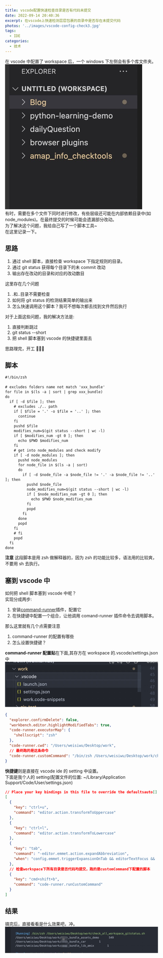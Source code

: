 ```yaml
---
title: vscode配置快速检查目录是否有代码未提交
date: 2022-09-14 20:40:36
excerpt: 在vscode上快速检测层层包裹的目录中是否存在未提交代码
photos: '../images/vscode-config-check3.jpg'
tags:
  - IDE
categories:
  - 技术
---
```


<!-- @format -->

<!--more-->

在 vscode 中配置了 workspace 后，一个 windows 下左侧会有多个库文件夹。
![workspace左侧fold](../images/vscode-config-check1.jpg)  
有时，需要在多个文件下同时进行修改，有些层级还可能在内部依赖目录中(如 node_modules)。在最终提交的时候可能会遗漏部分改动。  
为了解决这个问题，我给自己写了一个脚本工具~  
在这里记录一下。

## 思路

1. 通过 shell 脚本，直接检查 workspace 下指定规则的目录。
2. 通过 git status 获得每个目录下的未 commit 改动
3. 输出存在改动的目录和对应的改动数目

这里存在几个问题

1. .和..目录不需要检查
2. 如何将 git status 的检测结果简单的输出来
3. 怎么快速调用这个脚本？我可不想每次都去找到文件然后执行

对于上面这些问题，我的解决方法是:

1. 直接判断跳过
2. git status --short
3. 把 shell 脚本塞到 vscode 的快捷键里面去

思路理完，开工 🔽🔽🔽

## 脚本

```shell
#!/bin/zsh

# excludes folders name not match 'xxx_bundle'
for file in $(ls -a | sort | grep xxx_bundle)
do
  if [ -d $file ]; then
    # excludes ./.. path
    if [ $file = '.' -o $file = '..' ]; then
      continue
    fi
    pushd $file
    modifies_num=$(git status --short | wc -l)
    if [ $modifies_num -gt 0 ]; then
      echo $PWD $modifies_num
    fi
    # get into node_modules and check modify
    if [ -d node_modules ]; then
      pushd node_modules
      for node_file in $(ls -a | sort)
      do
        if [ -d $node_file -a $node_file != '.' -a $node_file != '..' ]; then
          pushd $node_file
          node_modifies_num=$(git status --short | wc -l)
          if [ $node_modifies_num -gt 0 ]; then
            echo $PWD $node_modifies_num
          fi
          popd
        fi
      done
      popd
    fi
    # fi
    popd
  fi
done
```

**注意** 这段脚本是用 zsh 做解释器的，因为 zsh 的功能比较多，语法用的比较爽，不要用 sh 去执行。

## 塞到 vscode 中

如何把 shell 脚本塞到 vscode 中呢？  
实现分成两步:

1. 安装[command-runner](https://github.com/formulahendry/vscode-code-runner.git)插件，配置它
2. 在快捷键中配置一个组合，让他调用 comand-runner 插件命令去调用脚本。

那么这里就有几个点需要注意

1. command-runner 的配置有哪些
2. 怎么设置快捷键？

**command-runner 配置贴**在下面,其存方在 workspace 的.vscode/settings.json 中  
![配置 comand-runner](../images/vscode-config-check2.jpg)

```json
{
  "explorer.confirmDelete": false,
  "workbench.editor.highlightModifiedTabs": true,
  "code-runner.executorMap": {
    "shellscript": "zsh"
  },
  "code-runner.cwd": "/Users/weisiwu/Desktop/work",
  // 最终跑的是这条命令
  "code-runner.customCommand": "/bin/zsh /Users/weisiwu/Desktop/work/check_all_workspace_gitstatus.sh"
}
```

**快捷键**则是直接在 vscode ide 的 setting 中设置。  
下面是我个人的 setting(配置文件的位置: ~/Library/Application Support/Code/User/settings.json)

```json
// Place your key bindings in this file to override the defaultsauto[]
[
  {
    "key": "ctrl+u",
    "command": "editor.action.transformToUppercase"
  },
  {
    "key": "ctrl+l",
    "command": "editor.action.transformToLowercase"
  },
  {
    "key": "tab",
    "command": "-editor.emmet.action.expandAbbreviation",
    "when": "config.emmet.triggerExpansionOnTab && editorTextFocus && !editorReadonly && !editorTabMovesFocus"
  },
  // 检查workspace下所有目录是否代码均提交，跑的是customCommand下配置的脚本
  {
    "key": "cmd+shift+b",
    "command": "code-runner.runCustomCommand"
  }
]
```

## 结果

搞完后，直接看看是什么效果吧，冲。  
![运行结果](../images/vscode-config-check3.jpg)
